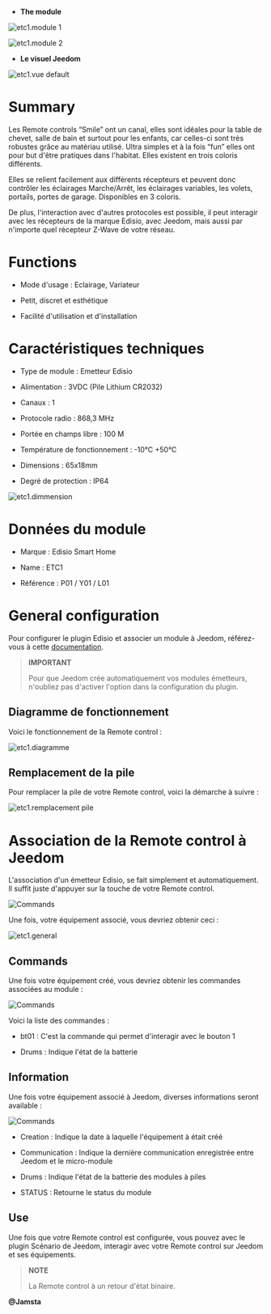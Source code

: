 -   **The module**

![etc1.module 1](images/etc1/etc1.module-1.jpg)

![etc1.module 2](images/etc1/etc1.module-2.png)

-   **Le visuel Jeedom**

![etc1.vue default](images/etc1/etc1.vue-default.jpg)

Summary 
======

Les Remote controls “Smile” ont un canal, elles sont idéales pour la table
de chevet, salle de bain et surtout pour les enfants, car celles-ci sont
très robustes grâce au matériau utilisé. Ultra simples et à la fois
“fun” elles ont pour but d'être pratiques dans l'habitat. Elles existent
en trois coloris différents.

Elles se relient facilement aux différents récepteurs et peuvent donc
contrôler les éclairages Marche/Arrêt, les éclairages variables, les
volets, portails, portes de garage. Disponibles en 3 coloris.

De plus, l'interaction avec d'autres protocoles est possible, il peut
interagir avec les récepteurs de la marque Edisio, avec Jeedom, mais
aussi par n'importe quel récepteur Z-Wave de votre réseau.

Functions 
=========

-   Mode d'usage : Eclairage, Variateur

-   Petit, discret et esthétique

-   Facilité d'utilisation et d'installation

Caractéristiques techniques 
===========================

-   Type de module : Emetteur Edisio

-   Alimentation : 3VDC (Pile Lithium CR2032)

-   Canaux : 1

-   Protocole radio : 868,3 MHz

-   Portée en champs libre : 100 M

-   Température de fonctionnement : -10°C +50°C

-   Dimensions : 65x18mm

-   Degré de protection : IP64

![etc1.dimmension](images/etc1/etc1.dimmension.png)

Données du module 
=================

-   Marque : Edisio Smart Home

-   Name : ETC1

-   Référence : P01 / Y01 / L01

General configuration 
======================

Pour configurer le plugin Edisio et associer un module à Jeedom,
référez-vous à cette
[documentation](https://www.jeedom.fr/doc/documentation/plugins/edisio/fr_FR/edisio.html).

> **IMPORTANT**
>
> Pour que Jeedom crée automatiquement vos modules émetteurs, n'oubliez
> pas d'activer l'option dans la configuration du plugin.

Diagramme de fonctionnement 
---------------------------

Voici le fonctionnement de la Remote control :

![etc1.diagramme](images/etc1/etc1.diagramme.jpg)

Remplacement de la pile 
-----------------------

Pour remplacer la pile de votre Remote control, voici la démarche à suivre
:

![etc1.remplacement pile](images/etc1/etc1.remplacement-pile.jpg)

Association de la Remote control à Jeedom 
=======================================

L'association d'un émetteur Edisio, se fait simplement et
automatiquement. Il suffit juste d'appuyer sur la touche de votre
Remote control.

![Commands](images/etc1/etc1.touche-c.jpg)

Une fois, votre équipement associé, vous devriez obtenir ceci :

![etc1.general](images/etc1/etc1.general.jpg)

Commands 
---------

Une fois votre équipement créé, vous devriez obtenir les commandes
associées au module :

![Commands](images/etc1/etc1.commandes.jpg)

Voici la liste des commandes :

-   bt01 : C'est la commande qui permet d'interagir avec le bouton 1

-   Drums : Indique l'état de la batterie

Information 
------------

Une fois votre équipement associé à Jeedom, diverses informations seront
available :

![Commands](images/etc1/etc1.informations.jpg)

-   Creation : Indique la date à laquelle l'équipement à était créé

-   Communication : Indique la dernière communication enregistrée entre
    Jeedom et le micro-module

-   Drums : Indique l'état de la batterie des modules à piles

-   STATUS : Retourne le status du module

Use 
-----------

Une fois que votre Remote control est configurée, vous pouvez avec le
plugin Scénario de Jeedom, interagir avec votre Remote control sur Jeedom
et ses équipements.

> **NOTE**
>
> La Remote control à un retour d'état binaire.

**@Jamsta**
